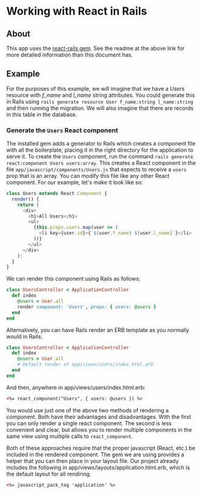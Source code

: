 # Working with React in Rails

## About

This app uses the [react-rails gem](https://github.com/reactjs/react-rails). See
the readme at the above link for more detailed information than this document
has.

## Example

For the purposes of this example, we will imagine that we have a *Users*
resource with *f_name* and *l_name* string attributes. You could generate this
in Rails using `rails generate resource User f_name:string l_name:string` and
then running the migration. We will also imagine that there are records in this
table in the database.

### Generate the `Users` React component

The installed gem adds a generator to Rails which creates a component file with
all the boilerplate, placing it in the right directory for the application to
serve it. To create the `Users` component, run the command `rails generate
react:component Users users:array`. This creates a React component in the file
`app/javascript/components/Users.js` that expects to receive a `users` prop that
is an array. You can modify this file like any other React component. For our
example, let's make it look like so:

```javascript
class Users extends React.Component {
  render() {
    return (
      <div>
        <h1>All Users</h1>
        <ul>
          {this.props.users.map(user => (
            <li key={user.id}>{`${user.f_name} ${user.l_name}`}</li>
          ))}
        </ul>
      </div>
    );
  }
}
```

We can render this component using Rails as follows:

```ruby
class UsersController < ApplicationController
  def index
    @users = User.all
    render component: 'Users', props: { users: @users }
  end
end
```

Alternatively, you can have Rails render an ERB template as you normally would
in Rails:

```ruby
class UsersController < ApplicationController
  def index
    @users = User.all
    # Default render of app/views/users/index.html.erb
  end
end
```

And then, anywhere in app/views/users/index.html.erb:

```html
<%= react_component("Users", { users: @users }) %>
```

You would use just one of the above two methods of rendering a component. Both
have their advantages and disadvantages. With the first you can only render a
single react component. The second is less convenient and clear, but allows you
to render multiple components in the same view using multiple calls to
`react_component`.

Both of these approaches require that the proper javascript (React, etc.) be
included in the rendered component. The gem we are using provides a helper that
you can then place in your layout file. Our project already includes the
following in app/views/layouts/application.html.erb, which is the default layout
for all rendiring.

```html
<%= javascript_pack_tag 'application' %>
```

